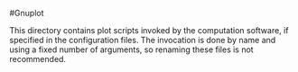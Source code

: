 #Gnuplot

This directory contains plot scripts invoked by the computation software, if specified in the configuration files. The invocation is done by name and using a fixed number of arguments, so renaming these files is not recommended.